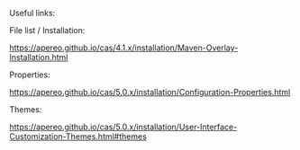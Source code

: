 Useful links:

File list / Installation:

https://apereo.github.io/cas/4.1.x/installation/Maven-Overlay-Installation.html

Properties:

https://apereo.github.io/cas/5.0.x/installation/Configuration-Properties.html

Themes:

https://apereo.github.io/cas/5.0.x/installation/User-Interface-Customization-Themes.html#themes